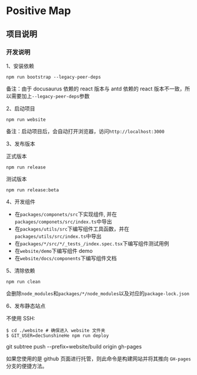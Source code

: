# Positive Map

## 项目说明

### 开发说明

1、安装依赖

```
npm run bootstrap --legacy-peer-deps
```

备注：由于 docusaurus 依赖的 react 版本与 antd 依赖的 react 版本不一致，所以需要加上`--legacy-peer-deps`参数

2、启动项目

```
npm run website
```

备注：启动项目后，会自动打开浏览器，访问`http://localhost:3000`

3、发布版本

正式版本

```
npm run release
```

测试版本

```
npm run release:beta
```

4、开发组件

- 在`packages/componets/src`下实现组件, 并在`packages/componets/src/index.ts`中导出
- 在`packages/utils/src`下编写组件工具函数，并在`packages/utils/src/index.ts`中导出
- 在`packages/*/src/*/_tests_/index.spec.tsx`下编写组件测试用例
- 在`website/demo`下编写组件 demo
- 在`website/docs/components`下编写组件文档

5、清除依赖

```
npm run clean
```

会删除`node_modules`和`packages/*/node_modules`以及对应的`package-lock.json`

6、发布静态站点

不使用 SSH:

```shell
$ cd ./website # 确保进入 website 文件夹
$ GIT_USER=decSunshineHe npm run deploy
```

git subtree push --prefix=website/build origin gh-pages

如果您使用的是 github 页面进行托管，则此命令是构建网站并将其推向 `GH-pages` 分支的便捷方法。
